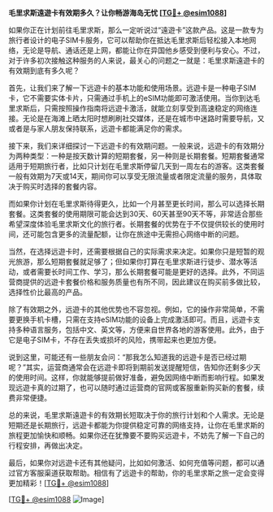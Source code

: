 **毛里求斯遠遊卡有效期多久？让你畅游海岛无忧 [[TG💪+ @esim1088](https://t.me/s/esim1088)]**

如果你正在计划前往毛里求斯，那么一定听说过“遠遊卡”这款产品。这是一款专为旅行者设计的电子SIM卡服务，它可以帮助你在抵达毛里求斯后轻松接入本地网络，无论是导航、通话还是上网，都能让你在异国他乡感受到便利与安心。不过，对于许多初次接触这种服务的人来说，最关心的问题之一就是：毛里求斯遠遊卡的有效期到底有多久呢？

首先，让我们来了解一下远遊卡的基本功能和使用场景。远遊卡是一种电子SIM卡，它不需要实体卡片，只需通过手机上的eSIM功能即可激活使用。当你到达毛里求斯后，只需按照操作指南将远遊卡激活，就能立刻享受到高速稳定的网络连接。无论是在海滩上晒太阳时想刷刷社交媒体，还是在城市中迷路时需要导航，又或者是与家人朋友保持联系，远遊卡都能满足你的需求。

接下来，我们来详细探讨一下远遊卡的有效期问题。一般来说，远遊卡的有效期分为两种类型：一种是按天数计算的短期套餐，另一种则是长期套餐。短期套餐通常适用于短期旅行者，比如只计划在毛里求斯停留几天到一周左右的游客。这类套餐一般有效期为7天或14天，期间你可以享受无限流量或者限定流量的服务，具体取决于购买时选择的套餐内容。

而如果你计划在毛里求斯待得更久，比如一个月甚至更长时间，那么可以选择长期套餐。这类套餐的使用期限可能会达到30天、60天甚至90天不等，非常适合那些希望深度体验毛里求斯文化的旅行者。长期套餐的优势在于不仅提供较长的使用时间，还可能包含更多的流量配额，让你在旅途中无需担心网络中断的问题。

当然，在选择远遊卡时，还需要根据自己的实际需求来决定。如果你只是短暂的观光旅游，那么短期套餐就足够了；但如果你打算在毛里求斯进行徒步、潜水等活动，或者需要长时间工作、学习，那么长期套餐可能是更好的选择。此外，不同运营商提供的远遊卡套餐价格和服务质量也有所不同，因此建议在购买前多做比较，选择性价比最高的产品。

除了有效期之外，远遊卡的其他优势也不容忽视。例如，它的操作非常简单，不需要更换手机卡槽，只需在支持eSIM功能的设备上完成激活即可。而且，远遊卡支持多种语言服务，包括中文、英文等，方便来自世界各地的游客使用。此外，由于它是电子SIM卡，不存在丢失或损坏的风险，携带起来也更加方便。

说到这里，可能还有一些朋友会问：“那我怎么知道我的远遊卡是否已经过期呢？”其实，运营商通常会在远遊卡即将到期前发送提醒短信，告知你还剩多少天的使用时间。这样，你就能够提前做好准备，避免因网络中断而影响行程。如果发现远遊卡真的过期了，也可以随时通过运营商的官网或客服重新购买新的套餐，续费非常便捷。

总的来说，毛里求斯遠遊卡的有效期长短取决于你的旅行计划和个人需求。无论是短期还是长期旅行，远遊卡都能为你提供稳定可靠的网络支持，让你在毛里求斯的旅程更加愉快和顺畅。如果你还在犹豫要不要购买远遊卡，不妨先了解一下自己的行程安排，再做出决定。

最后，如果你对远遊卡还有其他疑问，比如如何激活、如何充值等问题，都可以通过官方客服渠道获取帮助。相信有了远遊卡的帮助，你的毛里求斯之旅一定会变得更加精彩！[[TG💪+ @esim1088](https://t.me/s/esim1088)]

[[TG💪+ @esim1088](https://t.me/s/esim1088) ![Image](https://i.postimg.cc/4NQfJmqS/Snipaste-2025-05-13-00-14-12.png)]